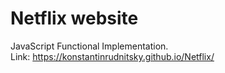 # Netflix website

JavaScript Functional Implementation.<br>
Link: https://konstantinrudnitsky.github.io/Netflix/
